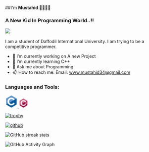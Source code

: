 ##I'm **Mustahid** 🥸🤲👨‍🎓
### **A New Kid** In Programming World..!!
![](https://scontent.fdac129-1.fna.fbcdn.net/v/t39.30808-6/279779561_1300805963779519_3235018640045711342_n.jpg?_nc_cat=109&ccb=1-7&_nc_sid=174925&_nc_eui2=AeFTw30M2grXwbLrQ_bpAAjNoXn_JoT409Ghef8mhPjT0ZNzfrxlFPwdCB4OoP4lgcWkliYbk8cxospChxWLDBSV&_nc_ohc=tyKD6JChHNMAX-wXUPu&_nc_ht=scontent.fdac129-1.fna&oh=00_AT8A6SrSBQO_V_Jhq6x8Or7OwK2ZPNBn3piykEvmdf122w&oe=62A39DB1)




I am a student of Daffodil International University. 
I am trying to be a competitive programmer.



- 🔭 I’m currently working on A new Project 
- 🌱 I’m currently learning C++ 
- 💬 Ask me about Programming  
- 📫 How to reach me: Email: www.mustahid34@gmail.com 

<h3 align="left">Languages and Tools:</h3>
<p align="left"> <a href="https://www.cprogramming.com/" target="_blank" rel="noreferrer"> <img src="https://raw.githubusercontent.com/devicons/devicon/master/icons/c/c-original.svg" alt="c" width="40" height="40"/> </a> <a href="https://www.w3schools.com/cpp/" target="_blank" rel="noreferrer"> <img src="https://raw.githubusercontent.com/devicons/devicon/master/icons/cplusplus/cplusplus-original.svg" alt="cplusplus" width="30" height="30"/> </a> </p>
 


[![trophy](https://github-profile-trophy.vercel.app/?username=AAM-Mustahid)](https://github.com/ryo-ma/github-profile-trophy)



[<img src='https://cdn.jsdelivr.net/npm/simple-icons@3.0.1/icons/github.svg' alt='github' height='40'>](https://github.com/AAM-Mustahid)  

![GitHub streak stats](https://github-readme-streak-stats.herokuapp.com/?user=AAM-Mustahid)  





 

![GitHub Activity Graph](https://activity-graph.herokuapp.com/graph?username=AAM-Mustahid)  





<p align="left">
</p>


  

